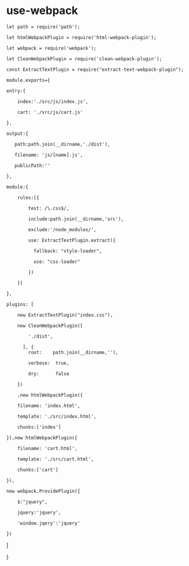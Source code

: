 # use-webpack
    let path = require('path');

    let htmlWebpackPlugin = require('html-webpack-plugin');

    let webpack = require('webpack');

    let CleanWebpackPlugin = require('clean-webpack-plugin');

    const ExtractTextPlugin = require("extract-text-webpack-plugin");

    module.exports={

    entry:{
    
        index:'./src/js/index.js',
        
        cart: './src/js/cart.js' 
        
    },
    
    output:{
    
       path:path.join(__dirname,'./dist'),
       
       filename: 'js/[name].js',
       
       publicPath:'' 
       
    },
    
    module:{
    
        rules:[{
        
            test: /\.css$/,
            
            include:path.join(__dirname,'src'),
            
            exclude:'/node_modules/',
            
            use: ExtractTextPlugin.extract({
            
              fallback: "style-loader",
              
              use: "css-loader"
              
            })
            
        }]
        
    },
    
    plugins: [
    
        new ExtractTextPlugin("index.css"),
        
        new CleanWebpackPlugin([
        
            './dist',
            
          ], {
            root:    path.join(__dirname,''),
            
            verbose:  true,
            
            dry:      false
            
        })
        
        ,new htmlWebpackPlugin({
        
        filename: 'index.html',
        
        template: './src/index.html',
        
        chunks:['index']
        
    }),new htmlWebpackPlugin({
    
        filename: 'cart.html',
        
        template: './src/cart.html',
        
        chunks:['cart']
        
    }),
    
    new webpack.ProvidePlugin({
    
        $:"jquery",
        
        jquery:'jquery',
        
        'window.jqery':'jquery'
        
    })
    
   ]
   
}

